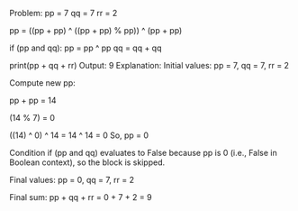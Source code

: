 Problem:
pp = 7
qq = 7
rr = 2

pp = ((pp + pp) ^ ((pp + pp) % pp)) ^ (pp + pp)

if (pp and qq):
    pp = pp ^ pp
    qq = qq + qq

print(pp + qq + rr)
Output:
9
Explanation:
Initial values:
pp = 7, qq = 7, rr = 2

Compute new pp:

pp + pp = 14

(14 % 7) = 0

((14) ^ 0) ^ 14 = 14 ^ 14 = 0
So, pp = 0

Condition if (pp and qq) evaluates to False because pp is 0 (i.e., False in Boolean context), so the block is skipped.

Final values:
pp = 0, qq = 7, rr = 2

Final sum:
pp + qq + rr = 0 + 7 + 2 = 9

